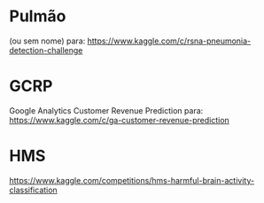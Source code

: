 # Pulmão
(ou sem nome)
para: https://www.kaggle.com/c/rsna-pneumonia-detection-challenge

# GCRP
Google Analytics Customer Revenue Prediction
para: https://www.kaggle.com/c/ga-customer-revenue-prediction

# HMS
https://www.kaggle.com/competitions/hms-harmful-brain-activity-classification
